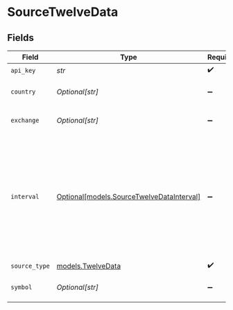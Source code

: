 # SourceTwelveData


## Fields

| Field                                                                                                                    | Type                                                                                                                     | Required                                                                                                                 | Description                                                                                                              |
| ------------------------------------------------------------------------------------------------------------------------ | ------------------------------------------------------------------------------------------------------------------------ | ------------------------------------------------------------------------------------------------------------------------ | ------------------------------------------------------------------------------------------------------------------------ |
| `api_key`                                                                                                                | *str*                                                                                                                    | :heavy_check_mark:                                                                                                       | N/A                                                                                                                      |
| `country`                                                                                                                | *Optional[str]*                                                                                                          | :heavy_minus_sign:                                                                                                       | Where instrument is traded                                                                                               |
| `exchange`                                                                                                               | *Optional[str]*                                                                                                          | :heavy_minus_sign:                                                                                                       | Where instrument is traded                                                                                               |
| `interval`                                                                                                               | [Optional[models.SourceTwelveDataInterval]](../models/sourcetwelvedatainterval.md)                                       | :heavy_minus_sign:                                                                                                       | Between two consecutive points in time series Supports: 1min, 5min, 15min, 30min, 45min, 1h, 2h, 4h, 1day, 1week, 1month |
| `source_type`                                                                                                            | [models.TwelveData](../models/twelvedata.md)                                                                             | :heavy_check_mark:                                                                                                       | N/A                                                                                                                      |
| `symbol`                                                                                                                 | *Optional[str]*                                                                                                          | :heavy_minus_sign:                                                                                                       | Ticker of the instrument                                                                                                 |